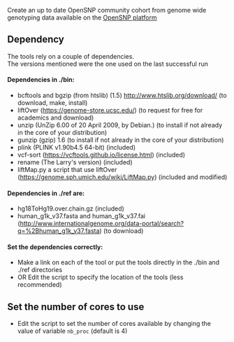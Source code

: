 Create an up to date OpenSNP community cohort from genome wide genotyping data available on the [OpenSNP platform](www.opensnp.org)

## Dependency
The tools rely on a couple of dependencies.  
The versions mentioned were the one used on the last successful run

#### Dependencies in ./bin: 
* bcftools and bgzip (from htslib) (1.5) http://www.htslib.org/download/ (to download, make, install)
* liftOver (https://genome-store.ucsc.edu/) (to request for free for academics and download)
* unzip (UnZip 6.00 of 20 April 2009, by Debian.) (to install if not already in the core of your distribution)
* gunzip (gzip) 1.6 (to install if not already in the core of your distribution)
* plink (PLINK v1.90b4.5 64-bit) (included)
* vcf-sort (https://vcftools.github.io/license.html) (included)
* rename (The Larry's version) (included)
* liftMap.py a script that use liftOver (https://genome.sph.umich.edu/wiki/LiftMap.py) (included and modified)

#### Dependencies in ./ref are:
* hg18ToHg19.over.chain.gz  (included)
* human_g1k_v37.fasta and human_g1k_v37.fai  (http://www.internationalgenome.org/data-portal/search?q=%2Bhuman_g1k_v37.fasta) (to download)

#### Set the dependencies correctly:
* Make a link on each of the tool or put the tools directly in the ./bin and ./ref directories
* OR Edit the script to specify the location of the tools (less recommended)

## Set the number of cores to use
* Edit the script to set the number of cores available by changing the value of variable `nb_proc` (default is 4)
